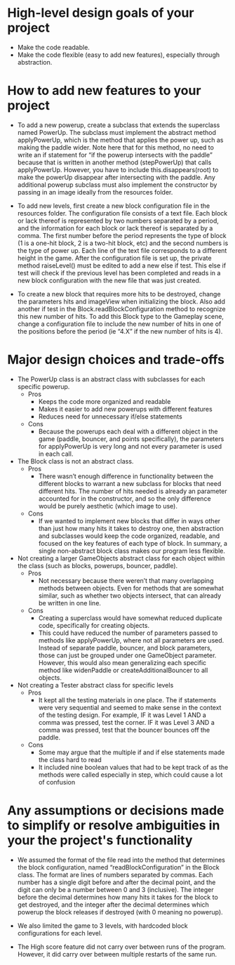 # High-level design goals of your project
- Make the code readable.
- Make the code flexible (easy to add new features), especially through abstraction. 
# How to add new features to your project
- To add a new powerup, create a subclass that extends the superclass named PowerUp. The subclass must implement the abstract method applyPowerUp, which is the method that applies the power up, such as making the paddle wider. Note here that for this method, no need to write an if statement for “if the powerup intersects with the paddle” because that is written in another method (stepPowerUp) that calls applyPowerUp. However, you have to include this.disappears(root) to make the powerUp disappear after intersecting with the paddle. Any additional powerup subclass must also implement the constructor by passing in an image ideally from the resources folder.

- To add new levels, first create a new block configuration file in the resources folder. The configuration file consists of a text file. Each block or lack thereof is represented by two numbers separated by a period, and the information for each block or lack thereof is separated by a comma. The first number before the period represents the type of block (1 is a one-hit block, 2 is a two-hit block, etc) and the second numbers is the type of power up. Each line of the text file corresponds to a different height in the game. After the configuration file is set up, the private method raiseLevel() must be edited to add a new else if test. This else if test will check if the previous level has been completed and reads in a new block configuration with the new file that was just created.

- To create a new block that requires more hits to be destroyed, change the parameters hits and imageView when initializing the block. Also add another if test in the Block.readBlockConfiguration method to recognize this new number of hits. To add this Block type to the Gameplay scene, change a configuration file to include the new number of hits in one of the positions before the period (ie “4.X” if the new number of hits is 4).
# Major design choices and trade-offs 
- The PowerUp class is an abstract class with subclasses for each specific powerup.
    * Pros
        - Keeps the code more organized and readable
        - Makes it easier to add new powerups with different features
        - Reduces need for unnecessary if/else statements
    * Cons
        - Because the powerups each deal with a different object in the game (paddle, bouncer, and points specifically), the parameters for applyPowerUp is very long and not every parameter is used in each call.
- The Block class is not an abstract class.
    * Pros
        - There wasn’t enough difference in functionality between the different blocks to warrant a new subclass for blocks that need different hits. The number of hits needed is already an parameter accounted for in the constructor, and so the only difference would be purely aesthetic (which image to use). 
    * Cons
        - If we wanted to implement new blocks that differ in ways other than just how many hits it takes to destroy one, then abstraction and subclasses would keep the code organized, readable, and focused on the key features of each type of block. In summary, a single non-abstract block class makes our program less flexible. 
- Not creating a larger GameObjects abstract class for each object within the class (such as blocks, powerups, bouncer, paddle). 
    * Pros
        - Not necessary because there weren’t that many overlapping methods between objects. Even for methods that are somewhat similar, such as whether two objects intersect, that can already be written in one line.
    * Cons
        - Creating a superclass would have somewhat reduced duplicate code, specifically for creating objects. 
        - This could have reduced the number of parameters passed to methods like applyPowerUp, where not all parameters are used. Instead of separate paddle, bouncer, and block parameters, those can just be grouped under one GameObject parameter. However, this would also mean generalizing each specific method like widenPaddle or createAdditionalBouncer to all objects.
- Not creating a Tester abstract class for specific levels
    * Pros
        - It kept all the testing materials in one place. The if statements were very sequential and seemed to make sense in the context of the testing design. For example, IF it was Level 1 AND a comma was pressed, test the corner. IF it was Level 3 AND a comma was pressed, test that the bouncer bounces off the paddle. 
    * Cons
        - Some may argue that the multiple if and if else statements made the class hard to read
        - It included nine boolean values that had to be kept track of as the methods were called especially in step, which could cause a lot of confusion
# Any assumptions or decisions made to simplify or resolve ambiguities in your the project's functionality
- We assumed the format of the file read into the method that determines the block configuration, named “readBlockConfiguration” in the Block class. The format are lines of numbers separated by commas. Each number has a single digit before and after the decimal point, and the digit can only be a number between 0 and 3 (inclusive). The integer before the decimal determines how many hits it takes for the block to get destroyed, and the integer after the decimal determines which powerup the block releases if destroyed (with 0 meaning no powerup).

- We also limited the game to 3 levels, with hardcoded block configurations for each level. 

- The High score feature did not carry over between runs of the program. However, it did carry over between multiple restarts of the same run.


